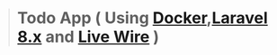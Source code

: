 > # Todo App ( Using [Docker](https://docs.docker.com/get-started/),[Laravel 8.x](https://laravel.com/docs/8.x) and [Live Wire](https://laravel-livewire.com/docs/2.x/quickstart) )
